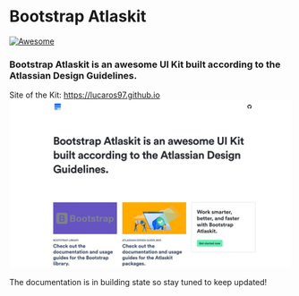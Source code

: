 # Bootstrap Atlaskit

[![Awesome](https://awesome.re/badge-flat.svg)](https://awesome.re)

### Bootstrap Atlaskit is an awesome UI Kit built according to the Atlassian Design Guidelines.

Site of the Kit: https://lucaros97.github.io
![alt text](assets/img/preview.jpeg)

The documentation is in building state so stay tuned to keep updated!
